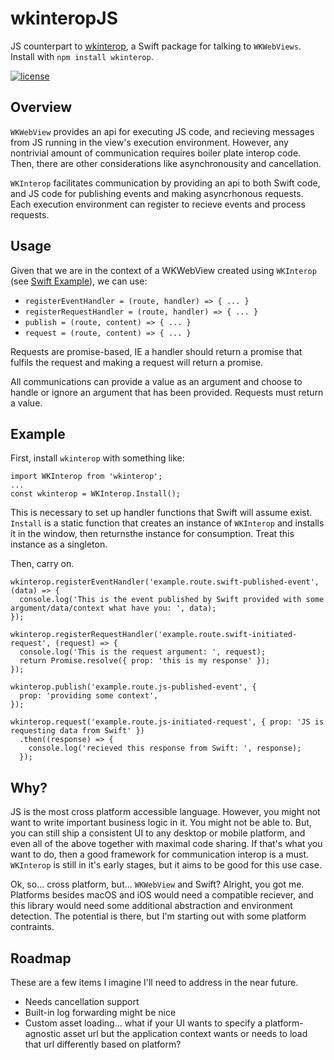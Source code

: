 # wkinteropJS
JS counterpart to [wkinterop](https://github.com/randymarsh77/wkinterop), a Swift package for talking to `WKWebViews`. Install with `npm install wkinterop`.

[![license](https://img.shields.io/github/license/mashape/apistatus.svg)]()

## Overview

`WKWebView` provides an api for executing JS code, and recieving messages from JS running in the view's execution environment. However, any nontrivial amount of communication requires boiler plate interop code. Then, there are other considerations like asynchronousity and cancellation.

`WKInterop` facilitates communication by providing an api to both Swift code, and JS code for publishing events and making asyncrhonous requests. Each execution environment can register to recieve events and process requests.

## Usage

Given that we are in the context of a WKWebView created using `WKInterop` (see [Swift Example](https://github.com/randymarsh77/wkinterop#example)), we can use:

- `registerEventHandler = (route, handler) => { ... }`
- `registerRequestHandler = (route, handler) => { ... }`
- `publish = (route, content) => { ... }`
- `request = (route, content) => { ... }`

Requests are promise-based, IE a handler should return a promise that fulfils the request and making a request will return a promise.

All communications can provide a value as an argument and choose to handle or ignore an argument that has been provided. Requests must return a value.

## Example

First, install `wkinterop` with something like:
```
import WKInterop from 'wkinterop';
...
const wkinterop = WKInterop.Install();
```
This is necessary to set up handler functions that Swift will assume exist. `Install` is a static function that creates an instance of `WKInterop` and installs it in the window, then returnsthe instance for consumption. Treat this instance as a singleton.

Then, carry on.
```
wkinterop.registerEventHandler('example.route.swift-published-event', (data) => {
  console.log('This is the event published by Swift provided with some argument/data/context what have you: ', data);
});

wkinterop.registerRequestHandler('example.route.swift-initiated-request', (request) => {
  console.log('This is the request argument: ', request);
  return Promise.resolve({ prop: 'this is my response' });
});

wkinterop.publish('example.route.js-published-event', {
  prop: 'providing some context',
});

wkinterop.request('example.route.js-initiated-request', { prop: 'JS is requesting data from Swift' })
  .then((response) => {
    console.log('recieved this response from Swift: ', response);
  });
```

## Why?

JS is the most cross platform accessible language. However, you might not want to write important business logic in it. You might not be able to. But, you can still ship a consistent UI to any desktop or mobile platform, and even all of the above together with maximal code sharing. If that's what you want to do, then a good framework for communication interop is a must. `WKInterop` is still in it's early stages, but it aims to be good for this use case.

Ok, so... cross platform, but... `WKWebView` and Swift? Alright, you got me. Platforms besides macOS and iOS would need a compatible reciever, and this library would need some additional abstraction and environment detection. The potential is there, but I'm starting out with some platform contraints.

## Roadmap <a name="roadmap"></a>

These are a few items I imagine I'll need to address in the near future.

- Needs cancellation support
- Built-in log forwarding might be nice
- Custom asset loading... what if your UI wants to specify a platform-agnostic asset url but the application context wants or needs to load that url differently based on platform?
